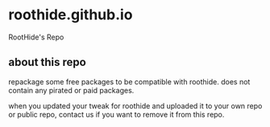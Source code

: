 # roothide.github.io
RootHide's Repo



## about this repo


repackage some free packages to be compatible with roothide. does not contain any pirated or paid packages.


when you updated your tweak for roothide and uploaded it to your own repo or public repo, contact us if you want to remove it from this repo.
